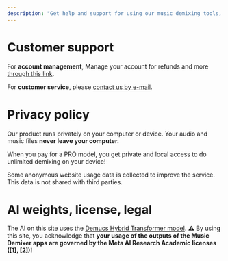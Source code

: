 ```yaml
---
description: "Get help and support for using our music demixing tools, whether you're on the web or Android."
---
```


# Customer support

For **account management**, Manage your account for refunds and more [through this link](https://billing.stripe.com/p/login/eVacPX8pKexG5tm8ww).

For **customer service**, please [contact us by e-mail](mailto:support@freemusicdemixer.com).

# Privacy policy

Our product runs privately on your computer or device. Your audio and music files **never leave your computer.**

When you pay for a PRO model, you get private and local access to do unlimited demixing on your device!

Some anonymous website usage data is collected to improve the service. This data is not shared with third parties.

# AI weights, license, legal

The AI on this site uses the [Demucs Hybrid Transformer model](https://github.com/facebookresearch/demucs). ⚠️ By using this site, you acknowledge that **your usage of the outputs of the Music Demixer apps are governed by the Meta AI Research Academic licenses ([[1]](https://github.com/facebookresearch/demucs/issues/327#issuecomment-1134828611), [[2]](https://ai.meta.com/llama/license/))!**
